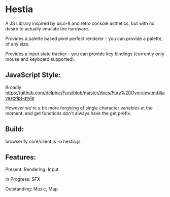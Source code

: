 Hestia
======

A JS Library inspired by pico-8 and retro console asthetics, but with no desire to actually emulate the hardware.

Provides a palette based pixel perfect renderer - you can provide a palette, of any size.

Provides a input state tracker - you can provide key bindings (currently only mouse and keyboard supported).

JavaScript Style:
-----------------
Broadly https://github.com/delphic/Fury/blob/master/docs/Fury%20Overview.md#javascript-style

However we're a bit more forgiving of single character variables at the moment, and get functions don't always have the get prefix.

Build:
------
browserify core/client.js -o hestia.js

Features:
---------
Present: Rendering, Input

In Progress: SFX

Outstanding: Music, Map